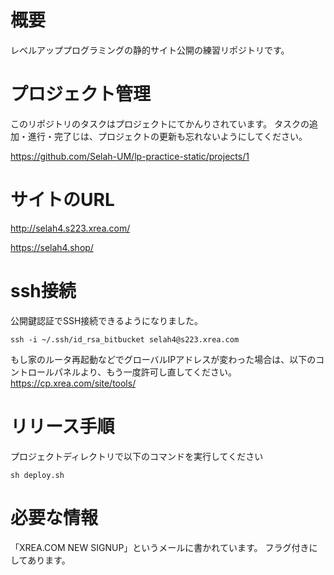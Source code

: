 # 概要
レベルアッププログラミングの静的サイト公開の練習リポジトリです。

# プロジェクト管理

このリポジトリのタスクはプロジェクトにてかんりされています。
タスクの追加・進行・完了じは、プロジェクトの更新も忘れないようにしてください。

https://github.com/Selah-UM/lp-practice-static/projects/1

# サイトのURL

http://selah4.s223.xrea.com/

https://selah4.shop/

# ssh接続
公開鍵認証でSSH接続できるようになりました。

```
ssh -i ~/.ssh/id_rsa_bitbucket selah4@s223.xrea.com
```

もし家のルータ再起動などでグローバルIPアドレスが変わった場合は、以下のコントロールパネルより、もう一度許可し直してください。
https://cp.xrea.com/site/tools/

# リリース手順

プロジェクトディレクトリで以下のコマンドを実行してください

```
sh deploy.sh
```

# 必要な情報
「XREA.COM NEW SIGNUP」というメールに書かれています。
フラグ付きにしてあります。
